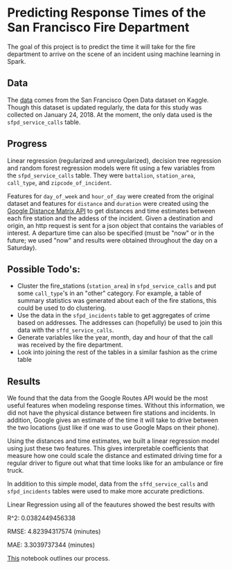 # Predicting Response Times of the San Francisco Fire Department

The goal of this project is to predict the time it will take for the fire department to arrive on the scene of an incident using machine learning in Spark.

## Data

The [data](https://www.kaggle.com/datasf/san-francisco) comes from the San Francisco Open Data dataset on Kaggle. Though this dataset is updated regularly, the data for this study was collected on January 24, 2018. At the moment, the only data used is the `sfpd_service_calls` table.

## Progress

Linear regression (regularized and unregularized), decision tree regression and random forest regression models were fit using a few variables from the `sfpd_service_calls` table. They were `battalion`, `station_area`, `call_type`, and `zipcode_of_incident`.


Features for `day_of_week` and `hour_of_day` were created from the original dataset and features for `distance` and `duration` were created using the [Google Distance Matrix API](https://developers.google.com/maps/documentation/distance-matrix/intro) to get distances and time estimates between each fire station and the addess of the incident. Given a destination and origin, an http request is sent for a json object that contains the variables of interest. A departure time can also be specified (must be "now" or in the future; we used "now" and results were obtained throughout the day on a Saturday).

## Possible Todo's:

- Cluster the fire_stations (`station_area`) in `sfpd_service_calls` and put some `call_type`'s in an "other" category. For example, a table of summary statistics was generated about each of the fire stations, this could be used to do clustering.
- Use the data in the `sfpd_incidents` table to get aggregates of crime based on addresses. The addresses can (hopefully) be used to join this data with the `sffd_service_calls`.
- Generate variables like the year, month, day and hour of that the call was received by the fire department.
- Look into joining the rest of the tables in a similar fashion as the crime table

## Results

We found that the data from the Google Routes API would be the most useful features when modeling response times. Without this information, we did not have the physical distance between fire stations and incidents. In addition, Google gives an estimate of the time it will take to drive between the two locations (just like if one was to use Google Maps on their phone). 

Using the distances and time estimates, we built a linear regression model using just these two features. This gives interpretable coefficients that measure how one could scale the distance and estimated driving time for a regular driver to figure out what that time looks like for an ambulance or fire truck.

In addition to this simple model, data from the `sffd_service_calls` and `sfpd_incidents` tables were used to make more accurate predictions.

Linear Regression using all of the feautures showed the best results with 

R^2:  0.0382449456338

RMSE: 4.82394317574 (minutes)

MAE: 3.3039737344 (minutes)

[This](/notebooks/sffd_m4.large_big.ipynb) notebook outlines our process.
